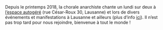 Depuis le printemps 2018, la chorale anarchiste chante un lundi sur deux à [l’espace autogéré](https://espaceautogere.squat.net) (rue César-Roux 30, Lausanne) et lors de divers événements et manifestations à Lausanne et ailleurs (plus d’info [ici](/flyers/201912_Article_Moins.jpg)). Il n’est pas trop tard pour nous rejoindre, bienvenue à tout le monde !
